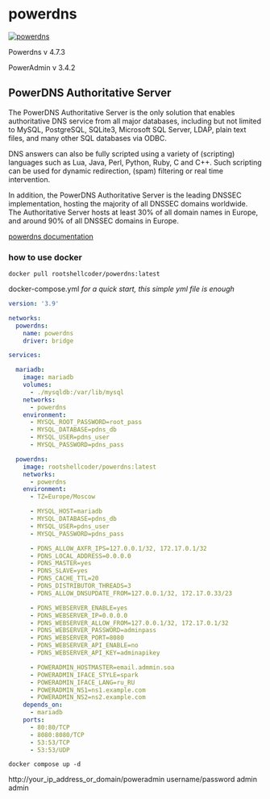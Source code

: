 # powerdns

[![powerdns](https://github.com/RootShell-coder/powerdns/actions/workflows/docker.yml/badge.svg?branch=master)](https://github.com/RootShell-coder/powerdns/actions/workflows/docker.yml)

Powerdns v 4.7.3

PowerAdmin v 3.4.2


## PowerDNS Authoritative Server

The PowerDNS Authoritative Server is the only solution that enables authoritative DNS service from all major databases, including but not limited to MySQL, PostgreSQL, SQLite3, Microsoft SQL Server, LDAP, plain text files, and many other SQL databases via ODBC.

DNS answers can also be fully scripted using a variety of (scripting) languages such as Lua, Java, Perl, Python, Ruby, C and C++. Such scripting can be used for dynamic redirection, (spam) filtering or real time intervention.

In addition, the PowerDNS Authoritative Server is the leading DNSSEC implementation, hosting the majority of all DNSSEC domains worldwide. The Authoritative Server hosts at least 30% of all domain names in Europe, and around 90% of all DNSSEC domains in Europe.

[powerdns documentation](https://www.powerdns.com/documentation.html)




### how to use docker

`docker pull rootshellcoder/powerdns:latest`

docker-compose.yml _for a quick start, this simple yml file is enough_

```yaml
version: '3.9'

networks:
  powerdns:
    name: powerdns
    driver: bridge

services:

  mariadb:
    image: mariadb
    volumes:
      - ./mysqldb:/var/lib/mysql
    networks:
      - powerdns
    environment:
      - MYSQL_ROOT_PASSWORD=root_pass
      - MYSQL_DATABASE=pdns_db
      - MYSQL_USER=pdns_user
      - MYSQL_PASSWORD=pdns_pass

  powerdns:
    image: rootshellcoder/powerdns:latest
    networks:
      - powerdns
    environment:
      - TZ=Europe/Moscow

      - MYSQL_HOST=mariadb
      - MYSQL_DATABASE=pdns_db
      - MYSQL_USER=pdns_user
      - MYSQL_PASSWORD=pdns_pass

      - PDNS_ALLOW_AXFR_IPS=127.0.0.1/32, 172.17.0.1/32
      - PDNS_LOCAL_ADDRESS=0.0.0.0
      - PDNS_MASTER=yes
      - PDNS_SLAVE=yes
      - PDNS_CACHE_TTL=20
      - PDNS_DISTRIBUTOR_THREADS=3
      - PDNS_ALLOW_DNSUPDATE_FROM=127.0.0.1/32, 172.17.0.33/23

      - PDNS_WEBSERVER_ENABLE=yes
      - PDNS_WEBSERVER_IP=0.0.0.0
      - PDNS_WEBSERVER_ALLOW_FROM=127.0.0.1/32, 172.17.0.1/32
      - PDNS_WEBSERVER_PASSWORD=adminpass
      - PDNS_WEBSERVER_PORT=8080
      - PDNS_WEBSERVER_API_ENABLE=no
      - PDNS_WEBSERVER_API_KEY=adminapikey

      - POWERADMIN_HOSTMASTER=email.admmin.soa
      - POWERADMIN_IFACE_STYLE=spark
      - POWERADMIN_IFACE_LANG=ru_RU
      - POWERADMIN_NS1=ns1.example.com
      - POWERADMIN_NS2=ns2.example.com
    depends_on:
      - mariadb
    ports:
      - 80:80/TCP
      - 8080:8080/TCP
      - 53:53/TCP
      - 53:53/UDP

```

`docker compose up -d`

http://your_ip_address_or_domain/poweradmin
username/password admin admin
